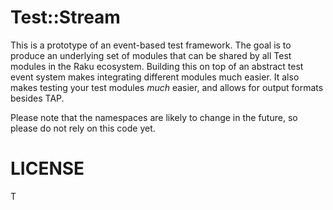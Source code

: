 # Test::Stream

This is a prototype of an event-based test framework. The goal is to produce
an underlying set of modules that can be shared by all Test modules in the
Raku ecosystem. Building this on top of an abstract test event system makes
integrating different modules much easier. It also makes testing your test
modules *much* easier, and allows for output formats besides TAP.

Please note that the namespaces are likely to change in the future, so please
do not rely on this code yet.

# LICENSE

T
